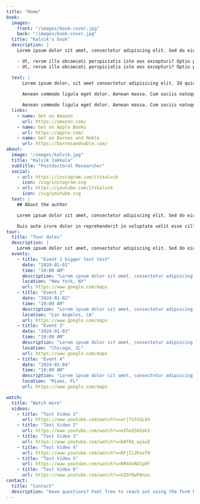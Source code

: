 ```yaml
---
title: "Home"
book:
  images: 
    front: "/images/book-cover.jpg"
    back: "/images/book-cover.jpg"
  title: "Kalvik's book"
  description: |
    Lorem ipsum dolor sit amet, consectetur adipiscing elit. Sed do eiusmod tempor incididunt ut labore et dolore magna aliqua. Ut enim ad minim veniam, quis nostrud exercitation ullamco laboris nisi ut aliquip ex ea commodo consequat.

    - Ut, rerum illo obcaecati perspiciatis iste eos excepturi? Optio possimus qui quod.
    - Ut, rerum illo obcaecati perspiciatis iste eos excepturi? Optio possimus qui quod.

  text: |
      Lorem ipsum dolor, sit amet consectetur adipisicing elit. Id quidem excepturi doloribus debitis eaque, animi porro. Ratione illo explicabo aperiam. Cumque dolore accusamus illo excepturi id! Porro tempora optio soluta possimus, impedit ab? 
      
      Aenean commodo ligula eget dolor. Aenean massa. Cum sociis natoque penatibus et magnis dis parturient montes, nascetur ridiculus mus. **Donec quam felis, ultricies nec, pellentesque eu, pretium quis, sem. Nulla consequat massa quis enim.**

      Aenean commodo ligula eget dolor. Aenean massa. Cum sociis natoque penatibus et magnis dis parturient montes, nascetur ridiculus mus. Donec quam felis, ultricies nec, pellentesque eu, pretium quis, sem. Nulla consequat massa quis enim.
  links:
    - name: Get on Amazon
      url: https://amazon.com/
    - name: Get on Apple Books
      url: https://apple.com/
    - name: Get on Barnes and Noble
      url: https://barnesandnoble.com/
about:
  image: "/images/kalvik.jpg"
  title: "Kalvik Jakkala"
  subtitle: "Postdoctoral Researcher"
  social:
    - url: https://instagram.com/itskalvik
      icon: /svg/instagram.svg
    - url: https://youtube.com/itskalvik
      icon: /svg/youtube.svg
  text: |
    ## About the author

    Lorem ipsum dolor sit amet, consectetur adipiscing elit. Sed do eiusmod tempor incididunt ut labore et dolore magna aliqua. Ut enim ad minim veniam, quis nostrud exercitation ullamco laboris nisi ut aliquip ex ea commodo consequat.

    Duis aute irure dolor in reprehenderit in voluptate velit esse cillum dolore eu fugiat nulla pariatur. Excepteur sint occaecat cupidatat non proident, sunt in culpa qui officia deserunt mollit anim id est laborum.
tour:
  title: "Tour dates"
  description: |
    Lorem ipsum dolor sit amet, consectetur adipiscing elit. Sed do eiusmod tempor incididunt ut labore et dolore magna aliqua. Ut enim ad minim veniam, quis nostrud exercitation ullamco laboris nisi ut aliquip ex ea commodo consequat.
  events:
    - title: "Event 1 bigger text test"
      date: "2024-01-01"
      time: "10:00 AM"
      description: "Lorem ipsum dolor sit amet, consectetur adipiscing elit."
      location: "New York, NY"
      url: https://www.google.com/maps
    - title: "Event 2"
      date: "2024-01-02"
      time: "10:00 AM"
      description: "Lorem ipsum dolor sit amet, consectetur adipiscing elit."
      location: "Los Angeles, CA"
      url: https://www.google.com/maps
    - title: "Event 3"
      date: "2024-01-03"
      time: "10:00 AM"
      description: "Lorem ipsum dolor sit amet, consectetur adipiscing elit."
      location: "Chicago, IL"
      url: https://www.google.com/maps
    - title: "Event 4"
      date: "2024-01-04"
      time: "10:00 AM"
      description: "Lorem ipsum dolor sit amet, consectetur adipiscing elit."
      location: "Miami, FL"
      url: https://www.google.com/maps

watch:
  title: "Watch more"
  videos:
    - title: "Test Video 1"
      url: https://www.youtube.com/watch?v=arj7oStGLkU
    - title: "Test Video 2"
      url: https://www.youtube.com/watch?v=eIho2S0ZahI
    - title: "Test Video 3"
      url: https://www.youtube.com/watch?v=6Af6b_wyiwI
    - title: "Test Video 4"
      url: https://www.youtube.com/watch?v=DFjIi2hxxf0
    - title: "Test Video 5"
      url: https://www.youtube.com/watch?v=KM4Xe6Dlp0Y
    - title: "Test Video 6"
      url: https://www.youtube.com/watch?v=GZGY0wPAnus
contact:
  title: "Contact"
  description: "Have questions? Feel free to reach out using the form below."
---
```



